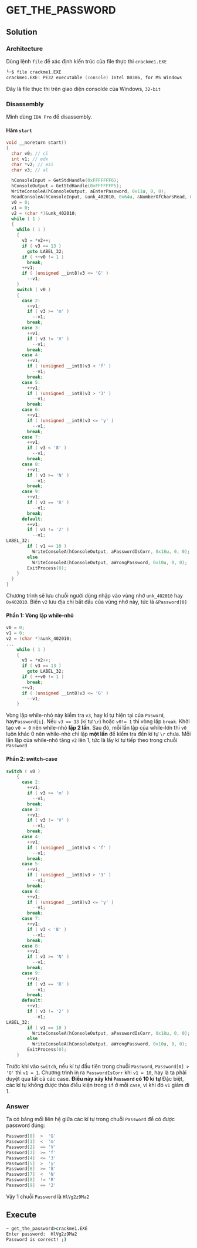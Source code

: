 # GET_THE_PASSWORD
## Solution
### Architecture
Dùng lệnh `file` để xác định kiến trúc của file thực thi `crackme1.EXE`
```zsh
└─$ file crackme1.EXE
crackme1.EXE: PE32 executable (console) Intel 80386, for MS Windows
```
Đây là file thực thi trên giao diện consolde của Windows, `32-bit` 
### Disassembly
Mình dùng `IDA Pro` để disassembly.
#### Hàm `start`
```c
void __noreturn start()
{
  char v0; // cl
  int v1; // edx
  char *v2; // esi
  char v3; // al

  hConsoleInput = GetStdHandle(0xFFFFFFF6);
  hConsoleOutput = GetStdHandle(0xFFFFFFF5);
  WriteConsoleA(hConsoleOutput, aEnterPassword, 0x11u, 0, 0);
  ReadConsoleA(hConsoleInput, &unk_402010, 0x64u, &NumberOfCharsRead, 0);
  v0 = 0;
  v1 = 0;
  v2 = (char *)&unk_402010;
  while ( 1 )
  {
    while ( 1 )
    {
      v3 = *v2++;
      if ( v3 == 13 )
        goto LABEL_32;
      if ( ++v0 != 1 )
        break;
      ++v1;
      if ( (unsigned __int8)v3 <= 'G' )
        --v1;
    }
    switch ( v0 )
    {
      case 2:
        ++v1;
        if ( v3 >= 'm' )
          --v1;
        break;
      case 3:
        ++v1;
        if ( v3 != 'V' )
          --v1;
        break;
      case 4:
        ++v1;
        if ( (unsigned __int8)v3 < 'f' )
          --v1;
        break;
      case 5:
        ++v1;
        if ( (unsigned __int8)v3 > '3' )
          --v1;
        break;
      case 6:
        ++v1;
        if ( (unsigned __int8)v3 <= 'y' )
          --v1;
        break;
      case 7:
        ++v1;
        if ( v3 < '8' )
          --v1;
        break;
      case 8:
        ++v1;
        if ( v3 >= 'N' )
          --v1;
        break;
      case 9:
        ++v1;
        if ( v3 == 'R' )
          --v1;
        break;
      default:
        ++v1;
        if ( v3 != '2' )
          --v1;
LABEL_32:
        if ( v1 == 10 )
          WriteConsoleA(hConsoleOutput, aPasswordIsCorr, 0x18u, 0, 0);
        else
          WriteConsoleA(hConsoleOutput, aWrongPassword, 0x10u, 0, 0);
        ExitProcess(0);
    }
  }
}
```
Chương trình sẽ lưu chuỗi người dùng nhập vào vùng nhớ `unk_402010` hay `0x402010`. Biến `v2` lưu địa chỉ bắt đầu của vùng nhớ này,  tức là `&Password[0]`
#### Phần 1: Vòng lặp while-nhỏ
```c
v0 = 0;
v1 = 0;
v2 = (char *)&unk_402010;
...
    while ( 1 )
    {
      v3 = *v2++;
      if ( v3 == 13 )
        goto LABEL_32;
      if ( ++v0 != 1 )
        break;
      ++v1;
      if ( (unsigned __int8)v3 <= 'G' )
        --v1;
    }
```
Vòng lặp while-nhỏ này kiểm tra `v3`, hay kí tự hiện tại của `Pasword`, hay`Password[i]`. Nếu `v3 == 13` (kí tự `\r`) hoặc `v0!= 1` thì vòng lặp `break`.
Khởi tạo `v0 = 0` nên while-nhỏ **lặp 2 lần**.
Sau đó, mỗi lần lặp của while-lớn thì `v0` luôn khác 0 nên while-nhỏ chỉ lặp **một lần** để kiểm tra đến kí tự `\r` chưa.
Mỗi lần lặp của while-nhỏ tăng `v2` lên 1, tức là lấy kí tự tiếp theo trong chuỗi `Password`
#### Phần 2: switch-case
```c
switch ( v0 )
    {
      case 2:
        ++v1;
        if ( v3 >= 'm' )
          --v1;
        break;
      case 3:
        ++v1;
        if ( v3 != 'V' )
          --v1;
        break;
      case 4:
        ++v1;
        if ( (unsigned __int8)v3 < 'f' )
          --v1;
        break;
      case 5:
        ++v1;
        if ( (unsigned __int8)v3 > '3' )
          --v1;
        break;
      case 6:
        ++v1;
        if ( (unsigned __int8)v3 <= 'y' )
          --v1;
        break;
      case 7:
        ++v1;
        if ( v3 < '8' )
          --v1;
        break;
      case 8:
        ++v1;
        if ( v3 >= 'N' )
          --v1;
        break;
      case 9:
        ++v1;
        if ( v3 == 'R' )
          --v1;
        break;
      default:
        ++v1;
        if ( v3 != '2' )
          --v1;
LABEL_32:
        if ( v1 == 10 )
          WriteConsoleA(hConsoleOutput, aPasswordIsCorr, 0x18u, 0, 0);
        else
          WriteConsoleA(hConsoleOutput, aWrongPassword, 0x10u, 0, 0);
        ExitProcess(0);
    }
```
Trước khi vào `switch`, nếu kí tự đầu tiên trong chuỗi `Password`, `Password[0] > 'G'` thì `v1 = 1`.
Chương trình in ra `PasswordIsCorr` khi `v1 = 10`, hay là ta phải duyệt qua tất cả các case. **Điều này xảy khi `Password` có 10 kí tự**
Đặc biệt, các kí tự không được thỏa điều kiện trong `if` ở mỗi `case`, vì khi đó `v1` giảm đi 1.
### Answer
Ta có bảng mối liên hệ giữa các kí tự trong chuỗi `Password` để có được password đúng:
```c
Password[0]  >  'G'
Password[1]  <  'm'
Password[2]  == 'V'
Password[3]  >= 'f'
Password[4]  <= '3'
Password[5]  >  'y'
Password[6]  >= '8'
Password[7]  <  'N'
Password[8]  != 'R'
Password[9]  == '2'
```
Vậy 1 chuỗi `Password` là `HlVg2z9Ma2`
## Execute
```cmd
~ get_the_password>crackme1.EXE
Enter password:  HlVg2z9Ma2
Password is correct! ;)
```
